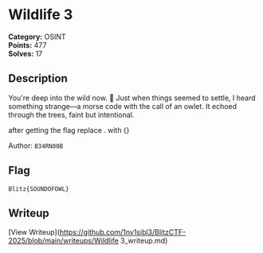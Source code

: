 # Wildlife 3

**Category:** OSINT  
**Points:** 477  
**Solves:** 17  

## Description

You're deep into the wild now. 🌲 Just when things seemed to settle, I heard something strange—a morse code with the call of an owlet. It echoed through the trees, faint but intentional.

after getting the flag replace . with {} 

Author: `B34RN00B`

## Flag

`Blitz{SOUNDOFOWL}`

## Writeup

[View Writeup](https://github.com/1nv1sibl3/BlitzCTF-2025/blob/main/writeups/Wildlife 3_writeup.md)
